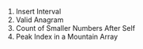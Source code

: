 1. Insert Interval
2. Valid Anagram
3. Count of Smaller Numbers After Self
4. Peak Index in a Mountain Array
